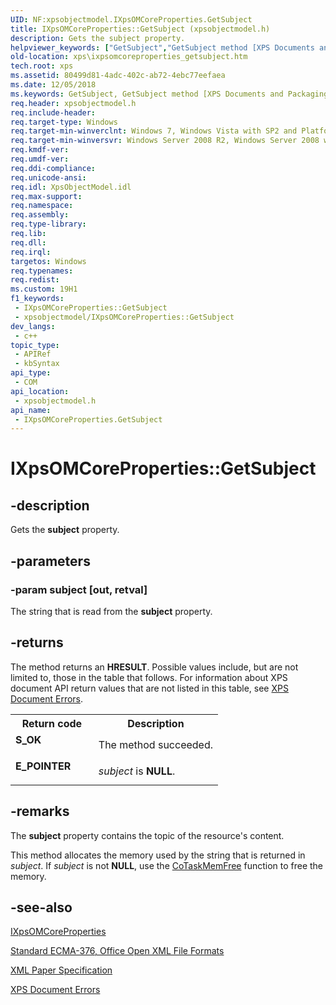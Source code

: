 ```yaml
---
UID: NF:xpsobjectmodel.IXpsOMCoreProperties.GetSubject
title: IXpsOMCoreProperties::GetSubject (xpsobjectmodel.h)
description: Gets the subject property.
helpviewer_keywords: ["GetSubject","GetSubject method [XPS Documents and Packaging]","GetSubject method [XPS Documents and Packaging]","IXpsOMCoreProperties interface","IXpsOMCoreProperties interface [XPS Documents and Packaging]","GetSubject method","IXpsOMCoreProperties.GetSubject","IXpsOMCoreProperties::GetSubject","xps.ixpsomcoreproperties_getsubject","xpsobjectmodel/IXpsOMCoreProperties::GetSubject"]
old-location: xps\ixpsomcoreproperties_getsubject.htm
tech.root: xps
ms.assetid: 80499d81-4adc-402c-ab72-4ebc77eefaea
ms.date: 12/05/2018
ms.keywords: GetSubject, GetSubject method [XPS Documents and Packaging], GetSubject method [XPS Documents and Packaging],IXpsOMCoreProperties interface, IXpsOMCoreProperties interface [XPS Documents and Packaging],GetSubject method, IXpsOMCoreProperties.GetSubject, IXpsOMCoreProperties::GetSubject, xps.ixpsomcoreproperties_getsubject, xpsobjectmodel/IXpsOMCoreProperties::GetSubject
req.header: xpsobjectmodel.h
req.include-header: 
req.target-type: Windows
req.target-min-winverclnt: Windows 7, Windows Vista with SP2 and Platform Update for Windows Vista [desktop apps \| UWP apps]
req.target-min-winversvr: Windows Server 2008 R2, Windows Server 2008 with SP2 and Platform Update for Windows Server 2008 [desktop apps \| UWP apps]
req.kmdf-ver: 
req.umdf-ver: 
req.ddi-compliance: 
req.unicode-ansi: 
req.idl: XpsObjectModel.idl
req.max-support: 
req.namespace: 
req.assembly: 
req.type-library: 
req.lib: 
req.dll: 
req.irql: 
targetos: Windows
req.typenames: 
req.redist: 
ms.custom: 19H1
f1_keywords:
 - IXpsOMCoreProperties::GetSubject
 - xpsobjectmodel/IXpsOMCoreProperties::GetSubject
dev_langs:
 - c++
topic_type:
 - APIRef
 - kbSyntax
api_type:
 - COM
api_location:
 - xpsobjectmodel.h
api_name:
 - IXpsOMCoreProperties.GetSubject
---
```


# IXpsOMCoreProperties::GetSubject


## -description

Gets the <b>subject</b> property.

## -parameters

### -param subject [out, retval]

The string that is read from the <b>subject</b> property.

## -returns

The method returns an <b>HRESULT</b>. Possible values include, but are not limited to, those in the table that follows. For information about  XPS document API return values that are not listed in this table, see <a href="/previous-versions/windows/desktop/dd372955(v=vs.85)">XPS Document Errors</a>.

<table>
<tr>
<th>Return code</th>
<th>Description</th>
</tr>
<tr>
<td width="40%">
<dl>
<dt><b>S_OK</b></dt>
</dl>
</td>
<td width="60%">
The method succeeded.

</td>
</tr>
<tr>
<td width="40%">
<dl>
<dt><b>E_POINTER</b></dt>
</dl>
</td>
<td width="60%">
<i>subject</i> is <b>NULL</b>.

</td>
</tr>
</table>

## -remarks

The <b>subject</b> property contains the topic of the resource's content.

This method allocates the memory used by the string that is returned in <i>subject</i>.  If <i>subject</i> is not <b>NULL</b>, use the <a href="/windows/desktop/api/combaseapi/nf-combaseapi-cotaskmemfree">CoTaskMemFree</a> function  to free the memory.

## -see-also

<a href="/windows/desktop/api/xpsobjectmodel/nn-xpsobjectmodel-ixpsomcoreproperties">IXpsOMCoreProperties</a>



<a href="https://www.ecma-international.org/publications-and-standards/standards/ecma-376/">Standard ECMA-376, Office Open XML File Formats</a>



<a href="https://en.wikipedia.org/wiki/Open_XML_Paper_Specification">XML Paper Specification</a>



<a href="/previous-versions/windows/desktop/dd372955(v=vs.85)">XPS Document Errors</a>